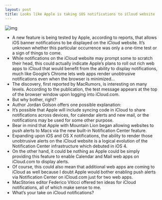 ```yaml
---
layout: post
title: Looks like Apple is taking iOS notifications to iCloud website
---
```

![img](http://media.idownloadblog.com/wp-content/uploads/2012/05/iCloud-notifications.jpg)
* A new feature is being tested by Apple, according to reports, that allows iOS banner notifications to be displayed on the iCloud website. It’s unknown whether this particular occurrence was only a one-time test or a sign of things to come.
* While notifications on the iCloud website may prompt some to scratch their head, this could actually indicate Apple’s plans to roll out rich web apps to iCloud that would benefit from the ability to display notifications, much like Google’s Chrome lets web apps render unobtrusive notifications even when the browser is minimized…
* The discovery, first reported by MacRumors, is interesting on many levels. According to the publication, the test message appears at the top of the browser window upon logging into iCloud.com.
* But why bother, right?
* Author Jordan Golson offers one possible explanation:
* It’s possible that Apple will include syncing code in iCloud to share notifications across devices, for calendar alerts and new mail, or the notifications may be used for some other purpose.
* Bear in mind that Apple with Mountain Lion began allowing websites to push alerts to Macs via the new built-in Notification Center feature.
* Expanding upon iOS and OS X notifications, the ability to render those unobtrusive alerts on the iCloud website is a logical evolution of the Notification Center infrastructure which debuted in iOS 4.
* On the other hand, it could be nothing as Apple could be simply providing this feature to enable Calendar and Mail web apps on iCloud.com to display alerts.
* Of course, this could also mean that additional web apps are coming to iCloud as well because I doubt Apple would bother enabling push alerts via Notification Center on iCloud.com just for two web apps.
* MacStories editor Federico Viticci offered ten ideas for iCloud notifications, all of which make sense to me.
* What’s your take on iCloud notifications?

